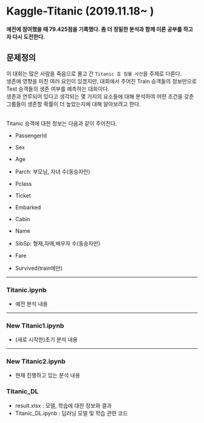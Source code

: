 # Kaggle-Titanic (2019.11.18~ )
#### 예전에 참여했을 때 79.425점을 기록했다. 좀 더 정밀한 분석과 함께 이론 공부를 하고자 다시 도전한다.
## 문제정의
이 대회는 많은 사람을 죽음으로 몰고 간 `Titanic 호 침몰 사건`을 주제로 다룬다.</br>
생존에 영향을 미친 여러 요인이 있겠지만, 대회에서 주어진 Train 승객들의 정보만으로 Test 승객들의 생존 여부를 예측하는 대회이다.</br>
생존과 연루되어 있다고 생각되는 몇 가지의 요소들에 대해 분석하여 어떤 조건을 갖춘 그룹들이 생존할 확률이 더 높았는지에 대해 알아보려고 한다.


</br>
Titanic 승객에 대한 정보는 다음과 같이 주어진다.

- PassengerId

- Sex

- Age

- Parch: 부모님, 자녀 수(동승자만)

- Pclass

- Ticket

- Embarked

- Cabin

- Name

- SibSp: 형재,자매,배우자 수(동승자만)

- Fare

- Survived(train에만)
----------------
### Titanic.ipynb
- 예전 분석 내용

----------------------------
### New Titanic1.ipynb
- (새로 시작한)초기 분석 내용

-------------------------------
### New Titanic2.ipynb
- 현재 진행하고 있는 분석 내용

### Titanic_DL
- result.xlsx : 모델, 학습에 대한 정보와 결과
- Titanic_DL.ipynb : 딥러닝 모델 및 학습 관련 코드
